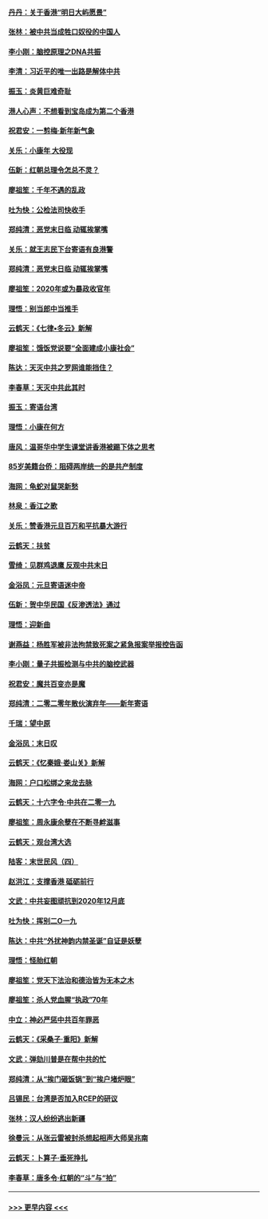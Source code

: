 #### [丹丹：关于香港“明日大屿愿景”](../pages/nsc993/n11783273.md?t=01110633) 
#### [张林：被中共当成牲口奴役的中国人](../pages/nsc993/n11782397.md?t=01110633) 
#### [李小刚：脑控原理之DNA共振](../pages/nsc993/n11780962.md?t=01110633) 
#### [李清：习近平的唯一出路是解体中共](../pages/nsc993/n11780866.md?t=01110633) 
#### [振玉：炎黄巨难奇耻](../pages/nsc993/n11779632.md?t=01110633) 
#### [港人心声：不想看到宝岛成为第二个香港](../pages/nsc993/n11778817.md?t=01110633) 
#### [祝君安：一剪梅‧新年新气象](../pages/nsc993/n11776340.md?t=01110633) 
#### [关乐：小康年 大役现](../pages/nsc993/n11774213.md?t=01110633) 
#### [伍新：红朝总理令怎总不灵？](../pages/nsc993/n11770813.md?t=01110633) 
#### [廖祖笙：千年不遇的乱政](../pages/nsc993/n11770373.md?t=01110633) 
#### [吐为快：公检法司快收手](../pages/nsc993/n11770359.md?t=01110633) 
#### [郑纯清：恶党末日临 动辄挨掌嘴](../pages/nsc993/n11769912.md?t=01110633) 
#### [关乐：就王志民下台寄语有良港警](../pages/nsc993/n11769903.md?t=01110633) 
#### [郑纯清：恶党末日临 动辄挨掌嘴](../pages/nsc993/n11769356.md?t=01110633) 
#### [廖祖笙：2020年或为暴政收官年](../pages/nsc993/n11768216.md?t=01110633) 
#### [理悟：别当郎中当推手](../pages/nsc993/n11768243.md?t=01110633) 
#### [云鹤天：《七律▪冬云》新解](../pages/nsc993/n11768204.md?t=01110633) 
#### [廖祖笙：饿饭党说要“全面建成小康社会”](../pages/nsc993/n11767482.md?t=01110633) 
#### [陈达：天灭中共之罗网谁能挡住？](../pages/nsc993/n11767465.md?t=01110633) 
#### [李春草：天灭中共此其时](../pages/nsc993/n11767452.md?t=01110633) 
#### [振玉：寄语台湾](../pages/nsc993/n11767432.md?t=01110633) 
#### [理悟：小康在何方](../pages/nsc993/n11767394.md?t=01110633) 
#### [唐风：温哥华中学生课堂讲香港被踢下体之思考](../pages/nsc993/n11766848.md?t=01110633) 
#### [85岁美籍台侨：阻碍两岸统一的是共产制度](../pages/nsc993/n11765043.md?t=01110633) 
#### [海网：龟蛇对鼠哭新愁](../pages/nsc993/n11764895.md?t=01110633) 
#### [林泉：香江之歌](../pages/nsc993/n11764415.md?t=01110633) 
#### [关乐：赞香港元旦百万和平抗暴大游行](../pages/nsc993/n11764382.md?t=01110633) 
#### [云鹤天：扶贫](../pages/nsc993/n11764245.md?t=01110633) 
#### [雪绮：见群鸡退鹰  反观中共末日](../pages/nsc993/n11762112.md?t=01110633) 
#### [金浴凤：元旦寄语迷中帝](../pages/nsc993/n11761788.md?t=01110633) 
#### [伍新：贺中华民国《反渗透法》通过](../pages/nsc993/n11761994.md?t=01110633) 
#### [理悟：迎新曲](../pages/nsc993/n11761152.md?t=01110633) 
#### [谢燕益：杨胜军被非法拘禁致死案之紧急报案举报控告函](../pages/nsc993/n11756134.md?t=01110633) 
#### [李小刚：量子共振检测与中共的脑控武器](../pages/nsc993/n11754518.md?t=01110633) 
#### [祝君安：魔共百变亦是魔](../pages/nsc993/n11754469.md?t=01110633) 
#### [郑纯清：二零二零年散伙演弃年——新年寄语](../pages/nsc993/n11754195.md?t=01110633) 
#### [千瑞：望中原](../pages/nsc993/n11754159.md?t=01110633) 
#### [金浴凤：末日叹](../pages/nsc993/n11752359.md?t=01110633) 
#### [云鹤天：《忆秦娥‧娄山关》新解](../pages/nsc993/n11752348.md?t=01110633) 
#### [海网：户口松绑之来龙去脉](../pages/nsc993/n11752328.md?t=01110633) 
#### [云鹤天：十六字令‧中共在二零一九](../pages/nsc993/n11752305.md?t=01110633) 
#### [廖祖笙：周永康余孽在不断寻衅滋事](../pages/nsc993/n11751013.md?t=01110633) 
#### [云鹤天：观台湾大选](../pages/nsc993/n11751007.md?t=01110633) 
#### [陆客：末世民风（四）](../pages/nsc993/n11749203.md?t=01110633) 
#### [赵洪江：支撑香港 砥砺前行](../pages/nsc993/n11748482.md?t=01110633) 
#### [文武：中共妄图顽抗到2020年12月底](../pages/nsc993/n11748446.md?t=01110633) 
#### [吐为快：挥别二O一九](../pages/nsc993/n11748411.md?t=01110633) 
#### [陈达：中共“外扰神韵内禁圣诞”自证是妖孽](../pages/nsc993/n11748226.md?t=01110633) 
#### [理悟：怪胎红朝](../pages/nsc993/n11748206.md?t=01110633) 
#### [廖祖笙：党天下法治和德治皆为无本之木](../pages/nsc993/n11748135.md?t=01110633) 
#### [廖祖笙：杀人党血腥“执政”70年](../pages/nsc993/n11745144.md?t=01110633) 
#### [中立：神必严惩中共百年罪恶](../pages/nsc993/n11744970.md?t=01110633) 
#### [云鹤天：《采桑子‧重阳》新解](../pages/nsc993/n11744948.md?t=01110633) 
#### [文武：弹劾川普是在帮中共的忙](../pages/nsc993/n11744758.md?t=01110633) 
#### [郑纯清：从“挨门砸饭锅”到“挨户堵炉眼”](../pages/nsc993/n11744745.md?t=01110633) 
#### [吕锡民：台湾是否加入RCEP的研议](../pages/nsc993/n11744701.md?t=01110633) 
#### [张林：汉人纷纷逃出新疆](../pages/nsc993/n11743530.md?t=01110633) 
#### [徐曼沅：从张云雷被封杀想起相声大师吴兆南](../pages/nsc993/n11741816.md?t=01110633) 
#### [云鹤天：卜算子‧垂死挣扎](../pages/nsc993/n11739956.md?t=01110633) 
#### [李春草：唐多令‧红朝的“斗”与“拍”](../pages/nsc993/n11739830.md?t=01110633) 

----
#### [ >>> 更早内容 <<< ](../indexes/nsc993-earlier.md)
